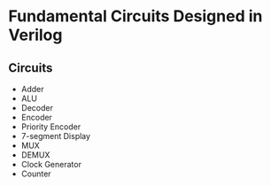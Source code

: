 # Fundamental Circuits Designed in Verilog

## Circuits 

* Adder
* ALU
* Decoder
* Encoder
* Priority Encoder
* 7-segment Display
* MUX
* DEMUX
* Clock Generator
* Counter


